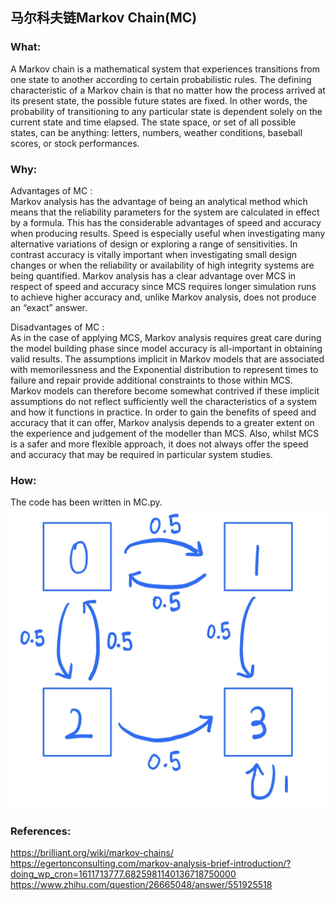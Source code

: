 ## 马尔科夫链Markov Chain(MC)

### What:
A Markov chain is a mathematical system that experiences transitions from one state to another according to certain probabilistic rules. The defining characteristic of a Markov chain is that no matter how the process arrived at its present state, the possible future states are fixed. In other words, the probability of transitioning to any particular state is dependent solely on the current state and time elapsed. The state space, or set of all possible states, can be anything: letters, numbers, weather conditions, baseball scores, or stock performances.<br/>

### Why:
Advantages of MC :<br/>
Markov analysis has the advantage of being an analytical method which means that the reliability parameters for the system are calculated in effect by a formula. This has the considerable advantages of speed and accuracy when producing results. Speed is especially useful when investigating many alternative variations of design or exploring a range of sensitivities. In contrast accuracy is vitally important when investigating small design changes or when the reliability or availability of high integrity systems are being quantified. Markov analysis has a clear advantage over MCS in respect of speed and accuracy since MCS requires longer simulation runs to achieve higher accuracy and, unlike Markov analysis, does not produce an “exact” answer.<br/>

Disadvantages of MC :<br/>
As in the case of applying MCS, Markov analysis requires great care during the model building phase since model accuracy is all-important in obtaining valid results. The assumptions implicit in Markov models that are associated with memorilessness and the Exponential distribution to represent times to failure and repair provide additional constraints to those within MCS. Markov models can therefore become somewhat contrived if these implicit assumptions do not reflect sufficiently well the characteristics of a system and how it functions in practice. In order to gain the benefits of speed and accuracy that it can offer, Markov analysis depends to a greater extent on the experience and judgement of the modeller than MCS. Also, whilst MCS is a safer and more flexible approach, it does not always offer the speed and accuracy that may be required in particular system studies.<br/>

### How:
The code has been written in MC.py.<br/>
![avatar](https://github.com/HeXavi8/Mathematical-Modeling/blob/main/Markov%20Chain(MC)/MC.jpg)

### References:<br/>
https://brilliant.org/wiki/markov-chains/<br/>
https://egertonconsulting.com/markov-analysis-brief-introduction/?doing_wp_cron=1611713777.6825981140136718750000
https://www.zhihu.com/question/26665048/answer/551925518<br/>
